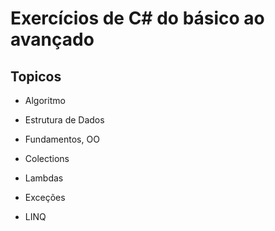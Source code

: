 ﻿# Exercícios de C# do básico ao avançado

## Topicos

* Algoritmo

* Estrutura de Dados

* Fundamentos, OO

* Colections

* Lambdas

* Exceções

* LINQ

